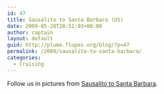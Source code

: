 ```yaml
---
id: 47
title: Sausalito to Santa Barbara (US)
date: 2009-05-28T20:51:03+00:00
author: captain
layout: default
guid: http://plume.flupes.org/blog/?p=47
permalink: /2009/sausalito-to-santa-barbara/
categories:
  - Cruising
---
```

Follow us in pictures from [Sausalito to Santa Barbara](http://plume.flupes.org/gallery/index.php?level=album&id=21).